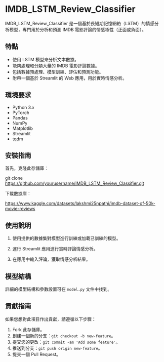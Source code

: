 # IMDB_LSTM_Review_Classifier

IMDB_LSTM_Review_Classifier 是一個基於長短期記憶網絡（LSTM）的情感分析模型，專門用於分析和預測 IMDB 電影評論的情感極性（正面或負面）。

## 特點

- 使用 LSTM 模型來分析文本數據。
- 能夠處理和分類大量的 IMDB 電影評論數據。
- 包括數據預處理、模型訓練、評估和預測功能。
- 附帶一個基於 Streamlit 的 Web 應用，用於實時情感分析。

## 環境要求

- Python 3.x
- PyTorch
- Pandas
- NumPy
- Matplotlib
- Streamlit
- tqdm

## 安裝指南

首先，克隆此存儲庫：

git clone https://github.com/yourusername/IMDB_LSTM_Review_Classifier.git

下載數據庫：

https://www.kaggle.com/datasets/lakshmi25npathi/imdb-dataset-of-50k-movie-reviews


## 使用說明

1. 使用提供的數據集對模型進行訓練或加載已訓練的模型。
2. 運行 Streamlit 應用進行實時評論情感分析。

3. 在應用中輸入評論，獲取情感分析結果。

## 模型結構

詳細的模型結構和參數設置可在 `model.py` 文件中找到。

## 貢獻指南

如果您想對此項目作出貢獻，請遵循以下步驟：

1. Fork 此存儲庫。
2. 創建一個新的分支：`git checkout -b new-feature`。
3. 提交您的更改：`git commit -am 'Add some feature'`。
4. 推送到分支：`git push origin new-feature`。
5. 提交一個 Pull Request。
